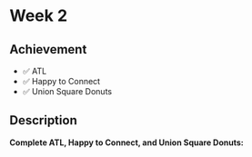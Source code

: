 # Week 2

## Achievement

- ✅ ATL
- ✅ Happy to Connect
- ✅ Union Square Donuts


## Description

**Complete ATL, Happy to Connect, and Union Square Donuts:**
